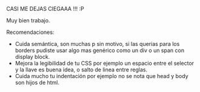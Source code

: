 CASI ME DEJAS CIEGAAA !!! :P

Muy bien trabajo.

Recomendaciones:

- Cuida semántica, son muchas p sin motivo, si las querias para los borders pudiste usar algo mas genérico como un div o un span con display block.
- Mejora la legibilidad de tu CSS por ejemplo un espacio entre el selector y la llave es buena idea, o salto de linea entre reglas.
- Cuida mucho tu indentación por ejemplo no se nota que head y body son hijos de html.
